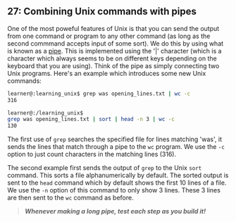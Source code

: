 ## 27: Combining Unix commands with pipes

One of the most poweful features of Unix is that you can send the output from one command or program to any other command (as long as the second commmand accepts input of some sort). We do this by using what is known as a [pipe][]. This is implemented using the '|' character (which is a character which always seems to be on different keys depending on the keyboard that you are using). Think of the pipe as simply connecting two Unix programs. Here's an example which introduces some new Unix commands:

```bash
learner@:learning_unix$ grep was opening_lines.txt | wc -c
316

learner@:/learning_unix$
grep was opening_lines.txt | sort | head -n 3 | wc -c
130
```

The first use of `grep` searches the specified file for lines matching 'was', it sends the lines that match through a pipe to the `wc` program. We use the `-c` option to just count characters in the matching lines (316).

The second example first sends the output of `grep` to the Unix `sort` command. This sorts a file alphanumerically by default. The sorted output is sent to the `head` command which by default shows the first 10 lines of a file. We use the `-n` option of this command to only show 3 lines. These 3 lines are then sent to the `wc` command as before.

>***Whenever making a long pipe, test each step as you build it!***

[pipe]: http://en.wikipedia.org/wiki/Pipe_(Unix)
